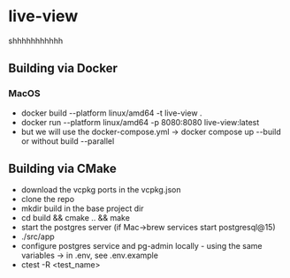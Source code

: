 # live-view
shhhhhhhhhhh

## Building via Docker
### MacOS
* docker build --platform linux/amd64 -t live-view .
* docker run --platform linux/amd64 -p 8080:8080 live-view:latest
* but we will use the docker-compose.yml -> docker compose up --build or without build --parallel

## Building via CMake
* download the vcpkg ports in the vcpkg.json
* clone the repo
* mkdir build in the base project dir
* cd build && cmake .. && make
* start the postgres server (if Mac->brew services start postgresql@15)
* ./src/app
* configure postgres service and pg-admin locally - using the same variables -> in .env, see .env.example
* ctest -R <test_name>